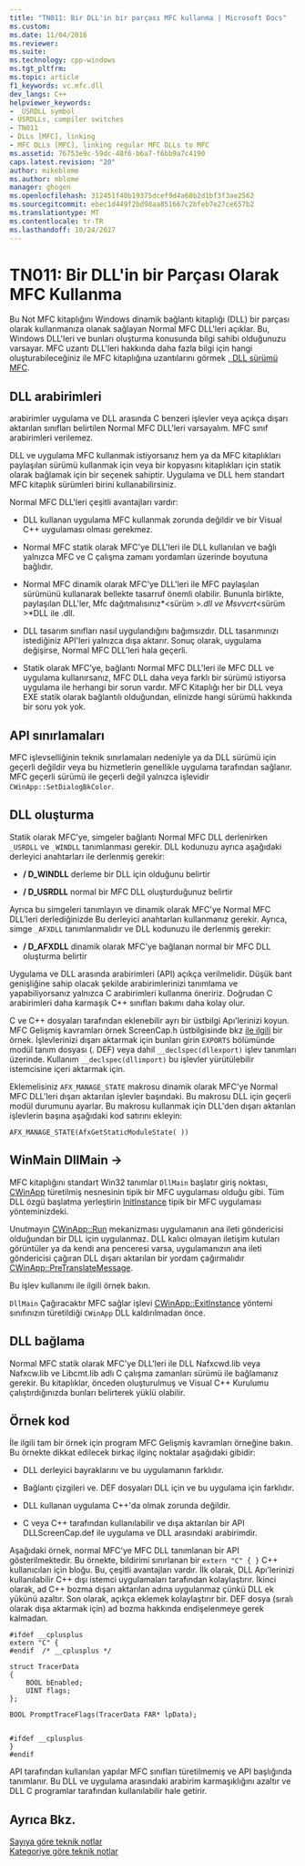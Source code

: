 ```yaml
---
title: "TN011: Bir DLL'in bir parçası MFC kullanma | Microsoft Docs"
ms.custom: 
ms.date: 11/04/2016
ms.reviewer: 
ms.suite: 
ms.technology: cpp-windows
ms.tgt_pltfrm: 
ms.topic: article
f1_keywords: vc.mfc.dll
dev_langs: C++
helpviewer_keywords:
- _USRDLL symbol
- USRDLLs, compiler switches
- TN011
- DLLs [MFC], linking
- MFC DLLs [MFC], linking regular MFC DLLs to MFC
ms.assetid: 76753e9c-59dc-40f6-b6a7-f6bb9a7c4190
caps.latest.revision: "20"
author: mikeblome
ms.author: mblome
manager: ghogen
ms.openlocfilehash: 312451f40b19375dcef9d4a68b2d1bf3f3ae2562
ms.sourcegitcommit: ebec1d449f2bd98aa851667c2bfeb7e27ce657b2
ms.translationtype: MT
ms.contentlocale: tr-TR
ms.lasthandoff: 10/24/2017
---
```

# <a name="tn011-using-mfc-as-part-of-a-dll"></a>TN011: Bir DLL'in bir Parçası Olarak MFC Kullanma
Bu Not MFC kitaplığını Windows dinamik bağlantı kitaplığı (DLL) bir parçası olarak kullanmanıza olanak sağlayan Normal MFC DLL'leri açıklar. Bu, Windows DLL'leri ve bunları oluşturma konusunda bilgi sahibi olduğunuzu varsayar. MFC uzantı DLL'leri hakkında daha fazla bilgi için hangi oluşturabileceğiniz ile MFC kitaplığına uzantılarını görmek [, DLL sürümü MFC](../mfc/tn033-dll-version-of-mfc.md).  
  
## <a name="dll-interfaces"></a>DLL arabirimleri  
 arabirimler uygulama ve DLL arasında C benzeri işlevler veya açıkça dışarı aktarılan sınıfları belirtilen Normal MFC DLL'leri varsayalım. MFC sınıf arabirimleri verilemez.  
  
 DLL ve uygulama MFC kullanmak istiyorsanız hem ya da MFC kitaplıkları paylaşılan sürümü kullanmak için veya bir kopyasını kitaplıkları için statik olarak bağlamak için bir seçenek sahiptir. Uygulama ve DLL hem standart MFC kitaplık sürümleri birini kullanabilirsiniz.  
  
 Normal MFC DLL'leri çeşitli avantajları vardır:  
  
-   DLL kullanan uygulama MFC kullanmak zorunda değildir ve bir Visual C++ uygulaması olması gerekmez.  
  
-   Normal MFC statik olarak MFC'ye DLL'leri ile DLL kullanılan ve bağlı yalnızca MFC ve C çalışma zamanı yordamları üzerinde boyutuna bağlıdır.  
  
-   Normal MFC dinamik olarak MFC'ye DLL'leri ile MFC paylaşılan sürümünü kullanarak bellekte tasarruf önemli olabilir. Bununla birlikte, paylaşılan DLL'ler, Mfc dağıtmalısınız*\<sürüm >*.dll ve Msvvcrt*\<sürüm >*DLL ile .dll.  
  
-   DLL tasarım sınıfları nasıl uygulandığını bağımsızdır. DLL tasarımınızı istediğiniz API'leri yalnızca dışa aktarır. Sonuç olarak, uygulama değişirse, Normal MFC DLL'leri hala geçerli.  
  
-   Statik olarak MFC'ye, bağlantı Normal MFC DLL'leri ile MFC DLL ve uygulama kullanırsanız, MFC DLL daha veya farklı bir sürümü istiyorsa uygulama ile herhangi bir sorun vardır. MFC Kitaplığı her bir DLL veya EXE statik olarak bağlantılı olduğundan, elinizde hangi sürümü hakkında bir soru yok yok.  
  
## <a name="api-limitations"></a>API sınırlamaları  
 MFC işlevselliğinin teknik sınırlamaları nedeniyle ya da DLL sürümü için geçerli değildir veya bu hizmetlerin genellikle uygulama tarafından sağlanır. MFC geçerli sürümü ile geçerli değil yalnızca işlevidir `CWinApp::SetDialogBkColor`.  
  
## <a name="building-your-dll"></a>DLL oluşturma  
 Statik olarak MFC'ye, simgeler bağlantı Normal MFC DLL derlenirken `_USRDLL` ve `_WINDLL` tanımlanması gerekir. DLL kodunuzu ayrıca aşağıdaki derleyici anahtarları ile derlenmiş gerekir:  
  
- **/ D_WINDLL** derleme bir DLL için olduğunu belirtir  
  
- **/ D_USRDLL** normal bir MFC DLL oluşturduğunuz belirtir  
  
 Ayrıca bu simgeleri tanımlayın ve dinamik olarak MFC'ye Normal MFC DLL'leri derlediğinizde Bu derleyici anahtarları kullanmanız gerekir. Ayrıca, simge `_AFXDLL` tanımlanmalıdır ve DLL kodunuzu ile derlenmiş gerekir:  
  
- **/ D_AFXDLL** dinamik olarak MFC'ye bağlanan normal bir MFC DLL oluşturma belirtir  
  
 Uygulama ve DLL arasında arabirimleri (API) açıkça verilmelidir. Düşük bant genişliğine sahip olacak şekilde arabirimlerinizi tanımlama ve yapabiliyorsanız yalnızca C arabirimleri kullanma öneririz. Doğrudan C arabirimleri daha karmaşık C++ sınıfları bakımı daha kolay olur.  
  
 C ve C++ dosyaları tarafından eklenebilir ayrı bir üstbilgi Apı'lerinizi koyun. MFC Gelişmiş kavramları örnek ScreenCap.h üstbilgisinde bkz [ile ilgili](../visual-cpp-samples.md) bir örnek. İşlevlerinizi dışarı aktarmak için bunları girin `EXPORTS` bölümünde modül tanım dosyası (. DEF) veya dahil `__declspec(dllexport)` işlev tanımları üzerinde. Kullanım `__declspec(dllimport)` bu işlevler yürütülebilir istemcisine içeri aktarmak için.  
  
 Eklemelisiniz `AFX_MANAGE_STATE` makrosu dinamik olarak MFC'ye Normal MFC DLL'leri dışarı aktarılan işlevler başındaki. Bu makrosu DLL için geçerli modül durumunu ayarlar. Bu makrosu kullanmak için DLL'den dışarı aktarılan işlevlerin başına aşağıdaki kod satırını ekleyin:  
  
 `AFX_MANAGE_STATE(AfxGetStaticModuleState( ))`  
  
## <a name="winmain---dllmain"></a>WinMain DllMain ->  
 MFC kitaplığını standart Win32 tanımlar `DllMain` başlatır giriş noktası, [CWinApp](../mfc/reference/cwinapp-class.md) türetilmiş nesnesinin tipik bir MFC uygulaması olduğu gibi. Tüm DLL özgü başlatma yerleştirin [InitInstance](../mfc/reference/cwinapp-class.md#initinstance) tipik bir MFC uygulaması yönteminizdeki.  
  
 Unutmayın [CWinApp::Run](../mfc/reference/cwinapp-class.md#run) mekanizması uygulamanın ana ileti göndericisi olduğundan bir DLL için uygulanmaz. DLL kalıcı olmayan iletişim kutuları görüntüler ya da kendi ana penceresi varsa, uygulamanızın ana ileti göndericisi çağıran DLL dışarı aktarılan bir yordam çağırmalıdır [CWinApp::PreTranslateMessage](../mfc/reference/cwinapp-class.md#pretranslatemessage).  
  
 Bu işlev kullanımı ile ilgili örnek bakın.  
  
 `DllMain` Çağıracaktır MFC sağlar işlevi [CWinApp::ExitInstance](../mfc/reference/cwinapp-class.md#exitinstance) yöntemi sınıfınızın türetildiği `CWinApp` DLL kaldırılmadan önce.  
  
## <a name="linking-your-dll"></a>DLL bağlama  
 Normal MFC statik olarak MFC'ye DLL'leri ile DLL Nafxcwd.lib veya Nafxcw.lib ve Libcmt.lib adlı C çalışma zamanları sürümü ile bağlamanız gerekir. Bu kitaplıklar, önceden oluşturulmuş ve Visual C++ Kurulumu çalıştırdığınızda bunları belirterek yüklü olabilir.  
  
## <a name="sample-code"></a>Örnek kod  
 İle ilgili tam bir örnek için program MFC Gelişmiş kavramları örneğine bakın. Bu örnekte dikkat edilecek birkaç ilginç noktalar aşağıdaki gibidir:  
  
-   DLL derleyici bayraklarını ve bu uygulamanın farklıdır.  
  
-   Bağlantı çizgileri ve. DEF dosyaları DLL için ve bu uygulama için farklıdır.  
  
-   DLL kullanan uygulama C++'da olmak zorunda değildir.  
  
-   C veya C++ tarafından kullanılabilir ve dışa aktarılan bir API DLLScreenCap.def ile uygulama ve DLL arasındaki arabirimdir.  
  
 Aşağıdaki örnek, normal MFC'ye MFC DLL tanımlanan bir API gösterilmektedir. Bu örnekte, bildirimi sınırlanan bir `extern "C" { }` C++ kullanıcıları için bloğu. Bu, çeşitli avantajları vardır. İlk olarak, DLL Apı'lerinizi kullanılabilir C++ dışı istemci uygulamaları tarafından kolaylaştırır. İkinci olarak, ad C++ bozma dışarı aktarılan adına uygulanmaz çünkü DLL ek yükünü azaltır. Son olarak, açıkça eklemek kolaylaştırır bir. DEF dosya (sıralı olarak dışa aktarmak için) ad bozma hakkında endişelenmeye gerek kalmadan.  
  
```  
#ifdef __cplusplus  
extern "C" {  
#endif  /* __cplusplus */  
 
struct TracerData  
{  
    BOOL bEnabled;  
    UINT flags;  
};  
 
BOOL PromptTraceFlags(TracerData FAR* lpData);

 
#ifdef __cplusplus  
}  
#endif  
```  
  
 API tarafından kullanılan yapılar MFC sınıfları türetilmemiş ve API başlığında tanımlanır. Bu DLL ve uygulama arasındaki arabirim karmaşıklığını azaltır ve DLL C programlar tarafından kullanılabilir hale getirir.  
  
## <a name="see-also"></a>Ayrıca Bkz.  
 [Sayıya göre teknik notlar](../mfc/technical-notes-by-number.md)   
 [Kategoriye göre teknik notlar](../mfc/technical-notes-by-category.md)

